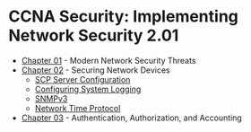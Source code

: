 CCNA Security: Implementing Network Security 2.01
=================================================
* [Chapter 01](docs/chapter01) - Modern Network Security Threats
* [Chapter 02](docs/chapter02) - Securing Network Devices
  - [SCP Server Configuration](docs/chapter02/2.3__Monitoring_and_Managing_Devices.md#r1-scp-server-configuration)
  - [Configuring System Logging](docs/chapter02/2.3__Monitoring_and_Managing_Devices.md#configuring-system-logging)
  - [SNMPv3](docs/chapter02/2.3__Monitoring_and_Managing_Devices.md#snmpv3)
  - [Network Time Protocol](docs/chapter02/2.3__Monitoring_and_Managing_Devices.md#network-time-protocol)
* [Chapter 03](docs/chapter03) - Authentication, Authorization, and Accounting
